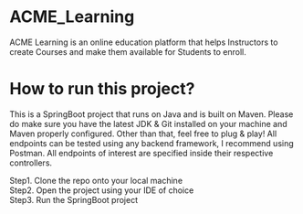 # ACME_Learning
ACME Learning is an online education platform that helps Instructors to create Courses and make them available for Students to enroll.

# How to run this project?
This is a SpringBoot project that runs on Java and is built on Maven. Please do make sure you have the latest JDK & Git installed on your machine and Maven properly configured. Other than that, feel free to plug & play! All endpoints can be tested using any backend framework, I recommend using Postman. All endpoints of interest are specified inside their respective controllers.

Step1. Clone the repo onto your local machine <br>
Step2. Open the project using your IDE of choice <br>
Step3. Run the SpringBoot project <br>
